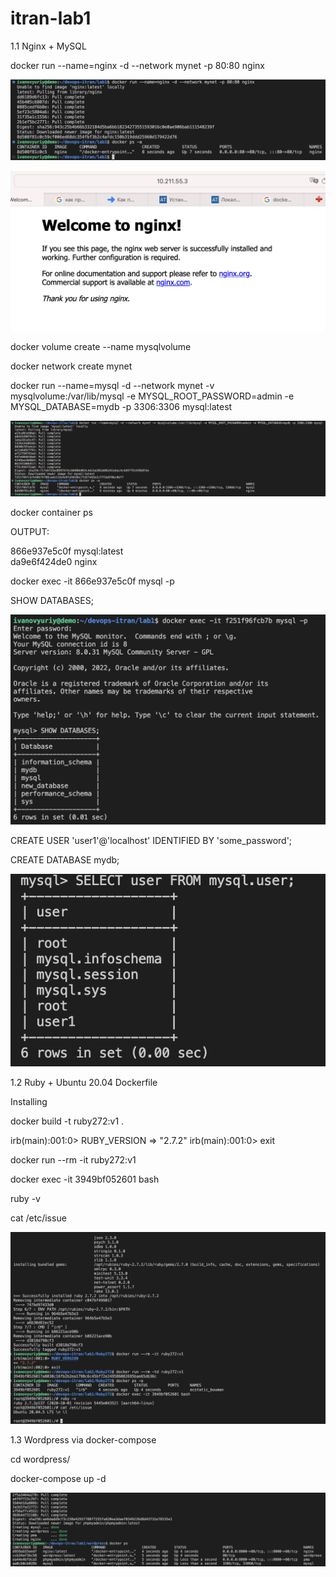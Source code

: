# itran-lab1

1.1 Nginx + MySQL

docker run --name=nginx -d --network mynet -p 80:80 nginx

![nginx](https://github.com/ivnovyuriy/itran-lab1/blob/789e1bca4d6561c5cc1d398fd27b524251d2bdc5/img/1.png)

![nginx test](https://github.com/ivnovyuriy/itran-lab1/blob/789e1bca4d6561c5cc1d398fd27b524251d2bdc5/img/2.png)

docker volume create --name mysqlvolume

docker network create mynet

docker run --name=mysql -d --network mynet -v mysqlvolume:/var/lib/mysql -e MYSQL_ROOT_PASSWORD=admin -e MYSQL_DATABASE=mydb -p 3306:3306 mysql:latest

![mysql](https://github.com/ivnovyuriy/itran-lab1/blob/789e1bca4d6561c5cc1d398fd27b524251d2bdc5/img/3.png)

docker container ps

OUTPUT:

866e937e5c0f   mysql:latest   
da9e6f424de0   nginx          

docker exec -it 866e937e5c0f mysql -p

SHOW DATABASES;

![mysql output](https://github.com/ivnovyuriy/itran-lab1/blob/789e1bca4d6561c5cc1d398fd27b524251d2bdc5/img/4.png)

CREATE USER 'user1'@'localhost' IDENTIFIED BY 'some_password';

CREATE DATABASE mydb;

![user/db](https://github.com/ivnovyuriy/itran-lab1/blob/789e1bca4d6561c5cc1d398fd27b524251d2bdc5/img/5.png)


1.2 Ruby + Ubuntu 20.04 Dockerfile

Installing

docker build -t ruby272:v1 .

irb(main):001:0> RUBY_VERSION
=> "2.7.2"
irb(main):001:0> exit

docker run --rm -it ruby272:v1

docker exec -it 3949bf052601 bash

ruby -v

cat /etc/issue

![Ruby 272](https://github.com/ivnovyuriy/itran-lab1/blob/789e1bca4d6561c5cc1d398fd27b524251d2bdc5/img/6.png)

1.3 Wordpress via docker-compose

cd wordpress/

docker-compose up -d

![wordpress](https://github.com/ivnovyuriy/itran-lab1/blob/789e1bca4d6561c5cc1d398fd27b524251d2bdc5/img/7.png)
